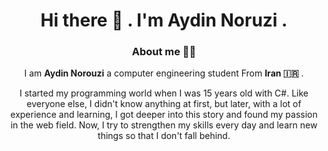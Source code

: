 <div align="center">
  <h1 align="center">
  Hi there 👋 . I'm Aydin Noruzi .
</h1> 
<h3>
  About me 🙎‍♂️
</h3>

I am **Aydin Norouzi** a computer engineering student From **Iran 🇮🇷** .

I started my programming world when I was 15 years old with C#. Like everyone else, I didn't know anything at first, but later, with a lot of experience and learning, I got deeper into this story and found my passion in the web field. Now, I try to strengthen my skills every day and learn new things so that I don't fall behind.
</div>
